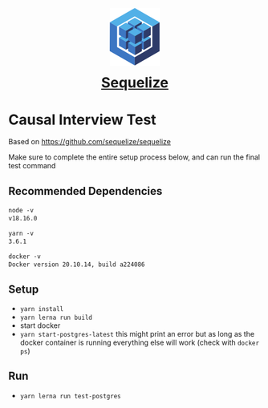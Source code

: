 <p align="center"><img src="logo.svg" width="100" alt="Sequelize logo" /></p>
<h1 align="center" style="margin-top: 0;"><a href="https://sequelize.org">Sequelize</a></h1>

# Causal Interview Test

Based on https://github.com/sequelize/sequelize

Make sure to complete the entire setup process below, and can run the final test command

## Recommended Dependencies

```
node -v
v18.16.0
```

```
yarn -v
3.6.1
```

```
docker -v
Docker version 20.10.14, build a224086
```

## Setup

- `yarn install`
- `yarn lerna run build`
- start docker
- `yarn start-postgres-latest` this might print an error but as long as the docker container is running everything else will work (check with `docker ps`)

## Run

- `yarn lerna run test-postgres`
